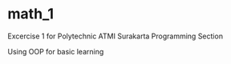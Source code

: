 # math_1
Excercise 1 for Polytechnic ATMI Surakarta Programming Section

Using OOP for basic learning
